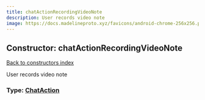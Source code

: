 ```yaml
---
title: chatActionRecordingVideoNote
description: User records video note
image: https://docs.madelineproto.xyz/favicons/android-chrome-256x256.png
---
```

## Constructor: chatActionRecordingVideoNote  
[Back to constructors index](index.md)



User records video note




### Type: [ChatAction](../types/ChatAction.md)



